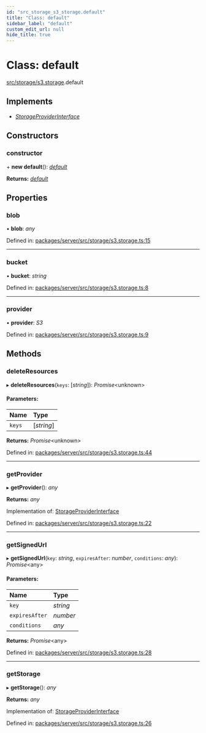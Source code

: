 ```yaml
---
id: "src_storage_s3_storage.default"
title: "Class: default"
sidebar_label: "default"
custom_edit_url: null
hide_title: true
---
```


# Class: default

[src/storage/s3.storage](../modules/src_storage_s3_storage.md).default

## Implements

* [*StorageProviderInterface*](../interfaces/src_storage_storageprovider_interface.storageproviderinterface.md)

## Constructors

### constructor

\+ **new default**(): [*default*](src_storage_s3_storage.default.md)

**Returns:** [*default*](src_storage_s3_storage.default.md)

## Properties

### blob

• **blob**: *any*

Defined in: [packages/server/src/storage/s3.storage.ts:15](https://github.com/xr3ngine/xr3ngine/blob/66a84a950/packages/server/src/storage/s3.storage.ts#L15)

___

### bucket

• **bucket**: *string*

Defined in: [packages/server/src/storage/s3.storage.ts:8](https://github.com/xr3ngine/xr3ngine/blob/66a84a950/packages/server/src/storage/s3.storage.ts#L8)

___

### provider

• **provider**: *S3*

Defined in: [packages/server/src/storage/s3.storage.ts:9](https://github.com/xr3ngine/xr3ngine/blob/66a84a950/packages/server/src/storage/s3.storage.ts#L9)

## Methods

### deleteResources

▸ **deleteResources**(`keys`: [*string*]): *Promise*<unknown\>

#### Parameters:

Name | Type |
:------ | :------ |
`keys` | [*string*] |

**Returns:** *Promise*<unknown\>

Defined in: [packages/server/src/storage/s3.storage.ts:44](https://github.com/xr3ngine/xr3ngine/blob/66a84a950/packages/server/src/storage/s3.storage.ts#L44)

___

### getProvider

▸ **getProvider**(): *any*

**Returns:** *any*

Implementation of: [StorageProviderInterface](../interfaces/src_storage_storageprovider_interface.storageproviderinterface.md)

Defined in: [packages/server/src/storage/s3.storage.ts:22](https://github.com/xr3ngine/xr3ngine/blob/66a84a950/packages/server/src/storage/s3.storage.ts#L22)

___

### getSignedUrl

▸ **getSignedUrl**(`key`: *string*, `expiresAfter`: *number*, `conditions`: *any*): *Promise*<any\>

#### Parameters:

Name | Type |
:------ | :------ |
`key` | *string* |
`expiresAfter` | *number* |
`conditions` | *any* |

**Returns:** *Promise*<any\>

Defined in: [packages/server/src/storage/s3.storage.ts:28](https://github.com/xr3ngine/xr3ngine/blob/66a84a950/packages/server/src/storage/s3.storage.ts#L28)

___

### getStorage

▸ **getStorage**(): *any*

**Returns:** *any*

Implementation of: [StorageProviderInterface](../interfaces/src_storage_storageprovider_interface.storageproviderinterface.md)

Defined in: [packages/server/src/storage/s3.storage.ts:26](https://github.com/xr3ngine/xr3ngine/blob/66a84a950/packages/server/src/storage/s3.storage.ts#L26)

